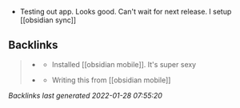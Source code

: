 - Testing out app. Looks good. Can't wait for next release. I setup [[obsidian sync]]

## Backlinks

> - [](2021-05-04.md)
>   - Installed [[obsidian mobile]]. It's super sexy
>    
> - [](2021-05-06.md)
>   - Writing this from [[obsidian mobile]]

_Backlinks last generated 2022-01-28 07:55:20_
